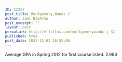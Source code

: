 ```yaml
---
ID: 12337
post_title: Montgomery,Wanda J
author: Joel DesArmo
post_excerpt: ""
layout: post
permalink: http://effrtlss.com/montgomerywanda-j-3/
published: true
post_date: 2012-11-02 20:52:08
---
```

<p>Average GPA in Spring 2012 for first course listed: 2.983</p>